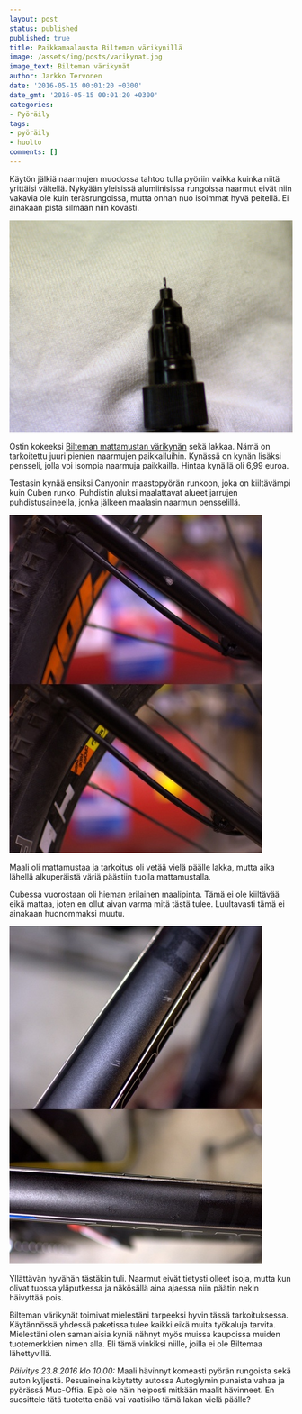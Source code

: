 ```yaml
---
layout: post
status: published
published: true
title: Paikkamaalausta Bilteman värikynillä
image: /assets/img/posts/varikynat.jpg
image_text: Bilteman värikynät
author: Jarkko Tervonen
date: '2016-05-15 00:01:20 +0300'
date_gmt: '2016-05-15 00:01:20 +0300'
categories:
- Pyöräily
tags:
- pyöräily
- huolto
comments: []
---
```

Käytön jälkiä naarmujen muodossa tahtoo tulla pyöriin vaikka kuinka niitä yrittäisi vältellä. Nykyään yleisissä alumiinisissa rungoissa naarmut eivät niin vakavia ole kuin teräsrungoissa, mutta onhan nuo isoimmat hyvä peitellä. Ei ainakaan pistä silmään niin kovasti.

<img src="/assets/img/posts/varikynan-karki.jpg" alt="Värikynän kärki" />

Ostin kokeeksi [Bilteman mattamustan värikynän](http://www.biltema.fi/fi/Autonhoito/Maalit-ja-lakat/Varikyna/) sekä lakkaa. Nämä on tarkoitettu juuri pienien naarmujen paikkailuihin. Kynässä on kynän lisäksi pensseli, jolla voi isompia naarmuja paikkailla. Hintaa kynällä oli 6,99 euroa.

Testasin kynää ensiksi Canyonin maastopyörän runkoon, joka on kiiltävämpi kuin Cuben runko. Puhdistin aluksi maalattavat alueet jarrujen puhdistusaineella, jonka jälkeen maalasin naarmun pensselillä.

<img src="/assets/img/posts/canyon-ennen-jalkeen.jpg" alt="Canyon ennen ja jälkeen" />

Maali oli mattamustaa ja tarkoitus oli vetää vielä päälle lakka, mutta aika lähellä alkuperäistä väriä päästiin tuolla mattamustalla.

Cubessa vuorostaan oli hieman erilainen maalipinta. Tämä ei ole kiiltävää eikä mattaa, joten en ollut aivan varma mitä tästä tulee. Luultavasti tämä ei ainakaan huonommaksi muutu.

<img src="/assets/img/posts/cube-ennen-jalkeen.jpg" alt="Cube ennen ja jälkeen" />

Yllättävän hyvähän tästäkin tuli. Naarmut eivät tietysti olleet isoja, mutta kun olivat tuossa yläputkessa ja näkösällä aina ajaessa niin päätin nekin häivyttää pois.

Bilteman värikynät toimivat mielestäni tarpeeksi hyvin tässä tarkoituksessa. Käytännössä yhdessä paketissa tulee kaikki eikä muita työkaluja tarvita. Mielestäni olen samanlaisia kyniä nähnyt myös muissa kaupoissa muiden tuotemerkkien nimen alla. Eli tämä vinkiksi niille, joilla ei ole Biltemaa lähettyvillä.

*Päivitys 23.8.2016 klo 10.00:* Maali hävinnyt komeasti pyörän rungoista sekä auton kyljestä. Pesuaineina käytetty autossa Autoglymin punaista vahaa ja pyörässä Muc-Offia. Eipä ole näin helposti mitkään maalit hävinneet. En suosittele tätä tuotetta enää vai vaatisiko tämä lakan vielä päälle?
